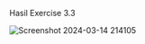 Hasil Exercise 3.3

![Screenshot 2024-03-14 214105](https://github.com/rickypratama17/GrafikaComputer_Tugas_2/assets/147600543/22db6424-68c8-4198-ae85-f44d29acf595)
